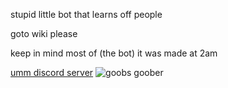 stupid little bot that learns off people

goto wiki please

keep in mind most of (the bot) it was made at 2am

[umm discord server](https://discord.gg/KUAVEcDDa2)
![goobs](https://goober.whatdidyouexpect.eu/imgs/goobs/goobs.png)
goober
